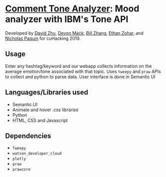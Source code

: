 # [Comment Tone Analyzer](www.google.com): Mood analyzer with IBM's Tone API

Developed by [David Zhu](https://github.com/davidhzhu), [Devon Mack](https://github.com/devonpmack), [Bill Zhang](https://github.com/billzzhang), [Ethan Zohar](https://github.com/ethanzohar), and [Nicholas Paquin](https://github.com/nicholaspaquin) for cuHacking 2019.

## Usage

Enter any hashtag/keyword and our webapp collects information on the average emotion/tone associated with that topic. Uses `tweepy` and `praw` APIs to collect and python to parse data. User interface is done in Semantic UI

## Languages/Libraries used

- Semantic.UI
- Animate and hover .css libraries
- Python
- HTML, CSS and Javascript

## Dependencies

- `Tweepy`
- `watson_developer_cloud`
- `plotly`
- `praw`
- `prawcore`
